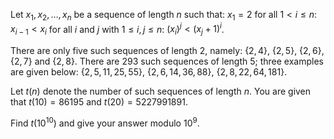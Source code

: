 Let $x_1, x_2, \dots, x_n$ be a sequence of length $n$ such that:
$x_1 = 2$
for all $1 \lt i \le n$: $x_{i - 1} \lt x_i$
for all $i$ and $j$ with $1 \le i, j \le n$: $(x_i)^j \lt (x_j + 1)^i$.

There are only five such sequences of length $2$, namely:
$\{2,4\}$, $\{2,5\}$, $\{2,6\}$, $\{2,7\}$ and $\{2,8\}$.
There are $293$ such sequences of length $5$; three examples are given below:
$\{2,5,11,25,55\}$, $\{2,6,14,36,88\}$, $\{2,8,22,64,181\}$.


Let $t(n)$ denote the number of such sequences of length $n$.
You are given that $t(10) = 86195$ and $t(20) = 5227991891$.


Find $t(10^{10})$ and give your answer modulo $10^9$.